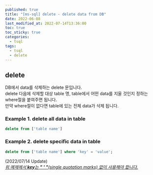 ```yaml
---
published: true
title: "[ms-sql] delete - delete data from DB"
date: 2022-06-08
last_modified_at: 2022-07-14T13:36:00
toc: true
toc_sticky: true
categories:
  - tsql
tags:
  - tsql
  - delete
---
```


## delete
DB에서 data를 삭제하는 delete 문입니다. <br>
delete 다음에 삭제할 대상 table 명, table에서 어떤 data를 지울 것인지 정하는 where절을 붙여주면 됩니다. <br>
만약 where절이 없다면 table에 있는 전체 data가 삭제 됩니다. <br>

### Example 1. delete all data in table
```sql
delete from ['table name']
```

### Example 2. delete specific data in table
```sql
delete from ['table name'] where 'key' = 'value';
```

(2022/07/14 Update)<br>
<u><i>위 예제에서 <b>key</b>는 <b>" ' "</b>(single quotation marks) 없이 사용해야 합니다.</i>